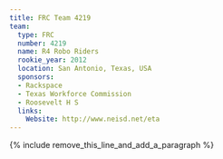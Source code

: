 ```yaml
---
title: FRC Team 4219
team:
  type: FRC
  number: 4219
  name: R4 Robo Riders
  rookie_year: 2012
  location: San Antonio, Texas, USA
  sponsors:
  - Rackspace
  - Texas Workforce Commission
  - Roosevelt H S
  links:
    Website: http://www.neisd.net/eta
---
```


{% include remove_this_line_and_add_a_paragraph %}